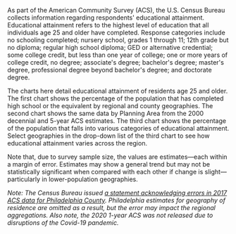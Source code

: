 As part of the American Community Survey (ACS), the U.S. Census Bureau collects information regarding respondents' educational attainment. Educational attainment refers to the highest level of education that all individuals age 25 and older have completed. Response categories include no schooling completed; nursery school, grades 1 through 11; 12th grade but no diploma; regular high school diploma; GED or alternative credential; some college credit, but less than one year of college; one or more years of college credit, no degree; associate's degree; bachelor's degree; master's degree, professional degree beyond bachelor's degree; and doctorate degree.

The charts here detail educational attainment of residents age 25 and older. The first chart shows the percentage of the population that has completed high school or the equivalent by regional and county geographies. The second chart shows the same data by Planning Area from the 2000 decennial and 5-year ACS estimates. The third chart shows the percentage of the population that falls into various categories of educational attainment. Select geographies in the drop-down list of the third chart to see how educational attainment varies across the region.

Note that, due to survey sample size, the values are estimates—each within a margin of error. Estimates may show a general trend but may not be statistically significant when compared with each other if change is slight—particularly in lower-population geographies.

_Note: The Census Bureau issued [a statement acknowledging errors in 2017 ACS data for Philadelphia County](https://www.census.gov/programs-surveys/acs/technical-documentation/errata/121.html). Philadelphia estimates for geography of residence are omitted as a result, but the error may impact the regional aggregations.  Also note, the 2020 1-year ACS was not released due to disruptions of the Covid-19 pandemic._